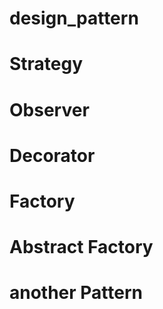 # design_pattern

# Strategy

# Observer

# Decorator

# Factory

# Abstract Factory

# another Pattern

